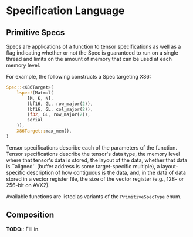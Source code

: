 # Specification Language

## Primitive Specs

Specs are applications of a function to tensor specifications as well as a flag
indicating whether or not the Spec is guaranteed to run on a single thread and limits
on the amount of memory that can be used at each memory level.

For example, the following constructs a Spec targeting X86:

```rust
Spec::<X86Target>(
    lspec!(Matmul(
        [M, K, N],
        (bf16, GL, row_major(2)),
        (bf16, GL, col_major(2)),
        (f32, GL, row_major(2)),
        serial
    )),
    X86Target::max_mem(),
)
```

Tensor specifications describe each of the parameters of the function. Tensor
specifications describe the tensor's data type,
the memory level where that tensor's data is stored,
the layout of the data,
whether that data is ``aligned'' (buffer address is some target-specific multiple),
a layout-specific description of how contiguous is the data, and,
in the data of data stored in a vector register file, the size of the vector register
(e.g., 128- or 256-bit on AVX2).

Available functions are listed as variants of the `PrimitiveSpecType` enum.

## Composition

**TODO:**: Fill in.

